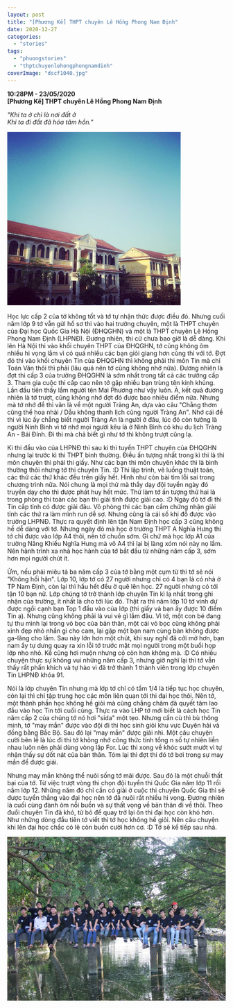 ```yaml
---
layout: post
title: "[Phương Kể] THPT chuyên Lê Hồng Phong Nam Định"
date: 2020-12-27
categories: 
  - "stories"
tags: 
  - "phuongstories"
  - "thptchuyenlehongphongnamdinh"
coverImage: "dscf1040.jpg"
---
```


**10:28PM - 23/05/2020**  
**\[Phương Kể\] THPT chuyên Lê Hồng Phong Nam Định**

_"Khi ta ở chỉ là nơi đất ở_  
_Khi ta đi đất đã hóa tâm hồn."_

[![](images/d7c23-1-196.jpg)](https://draft.blogger.com/u/1/blog/post/edit/2806561286681450492/694177476246229093#)

Học lực cấp 2 của tớ không tốt và tớ tự nhận thức được điều đó. Nhưng cuối năm lớp 9 tớ vẫn gửi hồ sơ thi vào hai trường chuyên, một là THPT chuyên của Đại học Quốc Gia Hà Nội (ĐHQGHN) và một là THPT chuyên Lê Hồng Phong Nam Định (LHPNĐ). Đương nhiên, thi cử chưa bao giờ là dễ dàng. Khi lên Hà Nội thi vào khối chuyên THPT của ĐHQGHN, tớ cũng không ôm nhiều hi vọng lắm vì có quá nhiều các bạn giỏi giang hơn cùng thi với tớ. Đợt đó thi vào khối chuyên Tin của ĐHQGHN thì không phải thi môn Tin mà chỉ Toán Văn thôi thì phải (lâu quá nên tớ cũng không nhớ nữa). Đương nhiên là đợt thi cấp 3 của trường ĐHQGHN là sớm nhất trong tất cả các trường cấp 3. Tham gia cuộc thi cấp cao nên tớ gặp nhiều bạn trùng tên kinh khủng. Lần đầu tiên thấy lắm người tên Mai Phương như vậy luôn. À, kết quả đương nhiên là tớ trượt, cũng không nhớ đợt đó được bao nhiêu điểm nữa. Nhưng mà tớ nhớ đề thì văn là về một người Tràng An, dựa vào câu "Chẳng thơm cũng thể hoa nhài / Dẫu không thanh lịch cũng người Tràng An". Nhớ cái đề thi vì lúc ấy chẳng biết người Tràng An là người ở đâu, lúc đó còn tưởng là người Ninh Bình vì tớ nhớ mọi người kêu là ở Ninh Bình có khu du lịch Tràng An - Bái Đính. Đi thi mà chả biết gì như tớ thì không trượt cũng lạ.

Kì thi đầu vào của LHPNĐ thì sau kì thì tuyển THPT chuyên của ĐHQGHN nhưng lại trước kì thi THPT bình thường. Điều ấn tượng nhất trong kì thi là thi môn chuyên thì phải thi giấy. Như các bạn thi môn chuyên khác thì là bình thường thôi nhưng tớ thi chuyên Tin. :D Thi lập trình, vẽ luồng thuật toán, các thứ các thứ khác đều trên giấy hết. Hình như còn bài tìm lỗi sai trong chương trình nữa. Nói chung là mọi thứ mà thầy dạy đội tuyển ngày đó truyền dạy cho thì được phát huy hết mức. Thứ làm tớ ấn tượng thứ hai là trong phòng thi toàn các bạn thi giải tỉnh được giải cao. :D Ngày đó tớ đi thi Tin cấp tỉnh có được giải đâu. Vô phòng thi các bạn cầm chứng nhận giải tỉnh các thứ ra làm mình run dễ sợ. Nhưng cũng là cái số khi đỗ được vào trường LHPNĐ. Thực ra quyết định lên tận Nam Định học cấp 3 cũng không hề dễ dàng với tớ. Nhưng ngày đó mà học ở trường THPT A Nghĩa Hưng thì tớ chỉ được vào lớp A4 thôi, nên tớ chuồn sớm. Gì chứ mà học lớp A1 của trường Năng Khiếu Nghĩa Hưng mà vô A4 thì lại bị làng xóm nói này nọ lắm. Nên hành trình xa nhà học hành của tớ bắt đầu từ những năm cấp 3, sớm hơn mọi người chút ít.

Ừm, nếu phải miêu tả ba năm cấp 3 của tớ bằng một cụm từ thì tớ sẽ nói "Không hối hận". Lớp 10, lớp tớ có 27 người nhưng chỉ có 4 bạn là có nhà ở TP Nam Định, còn lại thì hầu hết đều ở quê lên học. 27 người nhưng có tới tận 10 bạn nữ. Lớp chúng tớ trở thành lớp chuyên Tin kì lạ nhất trong ghi nhận của trường, ít nhất là cho tới lúc đó. Thật ra thì năm lớp 10 tớ vinh dự được ngồi cạnh bạn Top 1 đầu vào của lớp (thi giấy và bạn ấy được 10 điểm Tin ạ). Nhưng cũng không phải là vui vẻ gì lắm đâu. Vì tớ, một con bé đang tự thu mình lại trong vỏ bọc của bản thân, một cái vỏ bọc cũng không phải xinh đẹp nhỏ nhắn gì cho cam, lại gặp một bạn nam cùng bàn không được ga-lăng cho lắm. Sau này lớn hơn một chút, khi suy nghĩ đã cởi mở hơn, bạn nam ấy tự dưng quay ra xin lỗi tớ trước mặt mọi người trong một buổi họp lớp nho nhỏ. Kể cũng hơi muộn nhưng có còn hơn không mà. :D Có nhiều chuyện thực sự không vui những năm cấp 3, nhưng giờ nghĩ lại thì tớ vẫn thấy rất phấn khích và tự hào vì đã trở thành 1 thành viên trong lớp chuyên Tin LHPNĐ khóa 91. 

Nói là lớp chuyên Tin nhưng mà lớp tớ chỉ có tầm 1/4 là tiếp tục học chuyên, còn lại thì chỉ tập trung học các môn liên quan tới thi đại học thôi. Nên tớ, một thành phần học không hề giỏi mà cũng chẳng chăm đã quyết tâm lao đầu vào học Tin tới cuối cùng. Thực ra vào LHP tớ mới biết là cách học Tin năm cấp 2 của chúng tớ nó hơi "sida" một tẹo. Nhưng cần cù thì bù thông minh, tớ "may mắn" được vào đội đi thi học sinh giỏi khu vực Duyên hải và đồng bằng Bắc Bộ. Sau đó lại "may mắn" được giải nhì. Một câu chuyện cười bên lề là lúc đi thi tớ không nhớ công thức tính tổng n số tự nhiên liền nhau luôn nên phải dùng vòng lặp For. Lúc thi xong về khóc sướt mướt vì tự nhận thấy sự dốt nát của bản thân. Tóm lại thì đợt thi đó tớ bơi trong sự may mắn để được giải. 

Nhưng may mắn không thể nuôi sống tớ mãi được. Sau đó là một chuỗi thất bại của tớ. Từ việc trượt vòng thi chọn đội tuyển thi Quốc Gia năm lớp 11 rồi năm lớp 12. Những năm đó chỉ cần có giải ở cuộc thi chuyên Quốc Gia thì sẽ được tuyển thẳng vào đại học nên tớ đã nuôi rất nhiều hi vọng. Đương nhiên là cuối cùng đành ôm nỗi buồn và sự thất vọng về bản thân đi về thôi. Theo đuổi chuyên Tin đã khó, từ bỏ để quay trở lại ôn thi đại học còn khó hơn. Như những dòng đầu tiên tớ viết thì tớ học không hề giỏi. Nên câu chuyện khi lên đại học chắc có lẽ còn buồn cười hơn cơ. :D Tớ sẽ kể tiếp sau nhá. 

[![](images/6dfbc-dscf1040.jpg)](https://draft.blogger.com/u/1/blog/post/edit/2806561286681450492/694177476246229093#)
